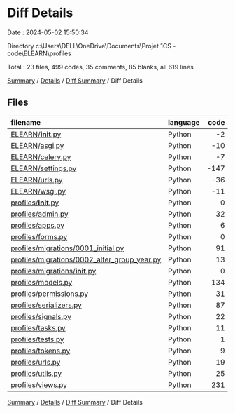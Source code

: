 # Diff Details

Date : 2024-05-02 15:50:34

Directory c:\\Users\\DELL\\OneDrive\\Documents\\Projet 1CS - code\\ELEARN\\profiles

Total : 23 files,  499 codes, 35 comments, 85 blanks, all 619 lines

[Summary](results.md) / [Details](details.md) / [Diff Summary](diff.md) / Diff Details

## Files
| filename | language | code | comment | blank | total |
| :--- | :--- | ---: | ---: | ---: | ---: |
| [ELEARN/__init__.py](/ELEARN/__init__.py) | Python | -2 | 0 | 0 | -2 |
| [ELEARN/asgi.py](/ELEARN/asgi.py) | Python | -10 | 0 | -7 | -17 |
| [ELEARN/celery.py](/ELEARN/celery.py) | Python | -7 | 0 | -5 | -12 |
| [ELEARN/settings.py](/ELEARN/settings.py) | Python | -147 | -18 | -51 | -216 |
| [ELEARN/urls.py](/ELEARN/urls.py) | Python | -36 | -2 | -2 | -40 |
| [ELEARN/wsgi.py](/ELEARN/wsgi.py) | Python | -11 | 0 | -7 | -18 |
| [profiles/__init__.py](/profiles/__init__.py) | Python | 0 | 0 | 1 | 1 |
| [profiles/admin.py](/profiles/admin.py) | Python | 32 | 2 | 4 | 38 |
| [profiles/apps.py](/profiles/apps.py) | Python | 6 | 0 | 2 | 8 |
| [profiles/forms.py](/profiles/forms.py) | Python | 0 | 6 | 1 | 7 |
| [profiles/migrations/0001_initial.py](/profiles/migrations/0001_initial.py) | Python | 91 | 1 | 7 | 99 |
| [profiles/migrations/0002_alter_group_year.py](/profiles/migrations/0002_alter_group_year.py) | Python | 13 | 1 | 6 | 20 |
| [profiles/migrations/__init__.py](/profiles/migrations/__init__.py) | Python | 0 | 0 | 1 | 1 |
| [profiles/models.py](/profiles/models.py) | Python | 134 | 3 | 44 | 181 |
| [profiles/permissions.py](/profiles/permissions.py) | Python | 31 | 15 | 9 | 55 |
| [profiles/serializers.py](/profiles/serializers.py) | Python | 87 | 6 | 21 | 114 |
| [profiles/signals.py](/profiles/signals.py) | Python | 22 | 0 | 7 | 29 |
| [profiles/tasks.py](/profiles/tasks.py) | Python | 11 | 0 | 2 | 13 |
| [profiles/tests.py](/profiles/tests.py) | Python | 1 | 1 | 2 | 4 |
| [profiles/tokens.py](/profiles/tokens.py) | Python | 9 | 0 | 2 | 11 |
| [profiles/urls.py](/profiles/urls.py) | Python | 19 | 1 | 2 | 22 |
| [profiles/utils.py](/profiles/utils.py) | Python | 25 | 0 | 11 | 36 |
| [profiles/views.py](/profiles/views.py) | Python | 231 | 19 | 35 | 285 |

[Summary](results.md) / [Details](details.md) / [Diff Summary](diff.md) / Diff Details
